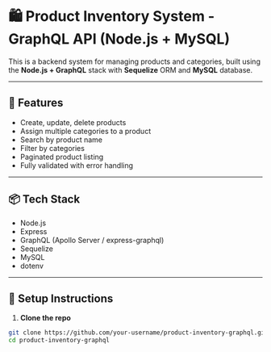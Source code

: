 # 🛍️ Product Inventory System - GraphQL API (Node.js + MySQL)

This is a backend system for managing products and categories, built using the **Node.js + GraphQL** stack with **Sequelize** ORM and **MySQL** database.

---

## 🔧 Features

- Create, update, delete products
- Assign multiple categories to a product
- Search by product name
- Filter by categories
- Paginated product listing
- Fully validated with error handling

---

## 📦 Tech Stack

- Node.js
- Express
- GraphQL (Apollo Server / express-graphql)
- Sequelize
- MySQL
- dotenv

---

## 🚀 Setup Instructions

1. **Clone the repo**

```bash
git clone https://github.com/your-username/product-inventory-graphql.git
cd product-inventory-graphql
